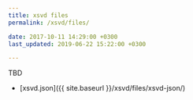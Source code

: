 ```yaml
---
title: xsvd files
permalink: /xsvd/files/

date: 2017-10-11 14:29:00 +0300
last_updated: 2019-06-22 15:22:00 +0300

---
```


TBD

* [xsvd.json]({{ site.baseurl }}/xsvd/files/xsvd-json/)
